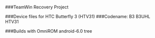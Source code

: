 ###TeamWin Recovery Project

###Device files for HTC Butterfly 3 (HTV31)
###Codename: B3 B3UHL HTV31

###Builds with OmniROM android-6.0 tree


